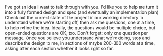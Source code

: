 I've got an idea I want to talk through with you. I'd like you to help me turn it into a fully formed design and spec (and eventually an implementation plan)
Check out the current state of the project in our working directory to understand where we're starting off, then ask me questions, one at a time, to help refine the idea. 
Ideally, the questions would be multiple choice, but open-ended questions are OK, too. Don't forget: only one question per message.
Once you believe you understand what we're doing, stop and describe the design to me, in sections of maybe 200-300 words at a time, asking after each section whether it looks right so far.